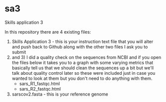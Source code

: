 # sa3
Skills application 3

In this repository there are 4 existing files:
1) Skills Application 3 - this is your instruction text file that you will alter and push back to Github along with the other two files I ask you to submit
2) and 3) I did a quality check on the sequences from NCBI and if you open the files below it takes you to a graph with some varying metrics that basically tell us that we should clean the sequences up a bit but we'll talk about quality control later so these were included just in case you wanted to look at them but you don't need to do anything with them.
    - sars_R1_fastqc.html
    - sars_R2_fastqc.html
4) sarscov2.fasta - this is your reference genome
